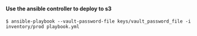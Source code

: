 #### Use the ansible controller to deploy to s3

`$ ansible-playbook --vault-password-file keys/vault_password_file -i inventory/prod playbook.yml`